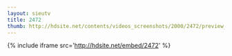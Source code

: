 ```yaml
---
layout: sieutv
title: 2472
thumb: http://hdsite.net/contents/videos_screenshots/2000/2472/preview_360p.mp4.jpg
---
```

{% include iframe src='http://hdsite.net/embed/2472' %}
 

